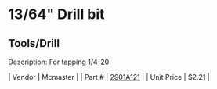 # 13/64" Drill bit
## Tools/Drill
Description: 	For tapping 1/4-20 

| Vendor | Mcmaster | 
| Part # | [2901A121](http://www.mcmaster.com/) | 
| Unit Price | $2.21 | 
